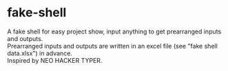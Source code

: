 # fake-shell
A fake shell for easy project show, input anything to get prearranged inputs and outputs.  
Prearranged inputs and outputs are written in an excel file (see "fake shell data.xlsx") in advance.  
Inspired by NEO HACKER TYPER.  
